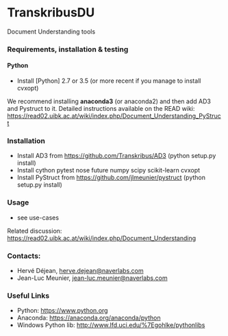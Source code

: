 # TranskribusDU
Document Understanding tools

### Requirements, installation & testing

#### Python

* Install [Python] 2.7 or 3.5  (or more recent if you manage to install cvxopt)

We recommend installing __anaconda3__ (or anaconda2) and then add AD3 and Pystruct to it.
Detailed instructions available on the READ wiki:  https://read02.uibk.ac.at/wiki/index.php/Document_Understanding_PyStruct

### Installation

* Install AD3 from https://github.com/Transkribus/AD3  (python setup.py install)
* Install cython pytest nose future numpy scipy scikit-learn cvxopt
* Install PyStruct from https://github.com/jlmeunier/pystruct   (python setup.py install)

### Usage
 * see use-cases

Related discussion: <https://read02.uibk.ac.at/wiki/index.php/Document_Understanding>

### Contacts:
 * Hervé Déjean, herve.dejean@naverlabs.com
 * Jean-Luc Meunier, jean-luc.meunier@naverlabs.com

### Useful Links
* Python: <https://www.python.org>
* Anaconda: https://anaconda.org/anaconda/python
* Windows Python lib: <http://www.lfd.uci.edu/%7Egohlke/pythonlibs>
